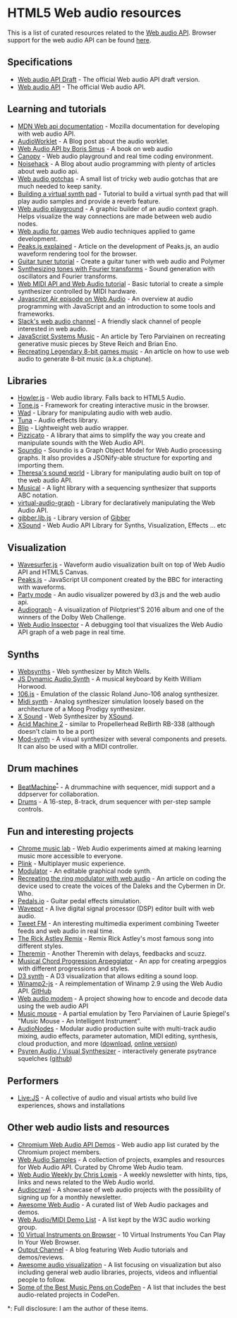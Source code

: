 # HTML5 Web audio resources

This is a list of curated resources related to the [Web audio API](http://webaudio.github.io/web-audio-api/). Browser support for the web audio API can be found [here](http://caniuse.com/#feat=audio-api).

## Specifications
- [Web audio API Draft](https://webaudio.github.io/web-audio-api/) - The official Web audio API draft version.
- [Web audio API](https://www.w3.org/TR/webaudio/) - The official Web audio API.

## Learning and tutorials
- [MDN Web api documentation](https://developer.mozilla.org/en-US/docs/Web/API/Web_Audio_API) - Mozilla documentation for developing with web audio API.
- [AudioWorklet](https://developers.google.com/web/updates/2017/12/audio-worklet) - A Blog post about the audio worklet.
- [Web Audio API by Boris Smus](https://www.oreilly.com/library/view/web-audio-api/9781449332679/index.html) - A book on web audio 
- [Canopy](https://hoch.github.io/canopy/) - Web audio playground and real time coding environment. 
- [Noisehack](http://noisehack.com/) - A Blog about audio programming with plenty of articles about web audio api.
- [Web audio gotchas](https://github.com/Jam3/web-audio-player#webaudio-gotchas) - A small list of tricky web audio gotchas that are much needed to keep sanity.
- [Building a virtual synth pad](http://www.sitepoint.com/html5-web-audio-api-tutorial-building-virtual-synth-pad/) - Tutorial to build a virtual synth pad that will play audio samples and provide a reverb feature.
- [Web audio playground](http://webaudioplayground.appspot.com/) - A graphic builder of an audio context graph. Helps visualize the way connections are made between web audio nodes.
- [Web audio for games](http://www.html5rocks.com/en/tutorials/webaudio/games/) Web audio techniques applied to game development.
- [Peaks.js explained](http://www.bbc.co.uk/rd/blog/2013/10/audio-waveforms) - Article on the development of Peaks.js, an audio waveform rendering tool for the browser.
- [Guitar tuner tutorial](https://aerotwist.com/blog/guitar-tuner/) - Create a guitar tuner with web audio and Polymer
- [Synthesizing tones with Fourier transforms](http://www.sitepoint.com/using-fourier-transforms-web-audio-api/) - Sound generation with oscillators and Fourier transforms.
- [Web MIDI API and Web Audio tutorial](http://www.toptal.com/web/creating-browser-based-audio-applications-controlled-by-midi-hardware) - Basic tutorial to create a simple synthesizer controlled by MIDI hardware.
- [Javascript Air episode on Web Audio](https://javascriptair.com/episodes/2016-07-27/) - An overview at audio programming with JavaScript and an introduction to some tools and frameworks.
- [Slack's web audio channel](https://web-audio-slackin.herokuapp.com/) - A friendly slack channel of people interested in web audio.
- [JavaScript Systems Music](http://teropa.info/blog/2016/07/28/javascript-systems-music.html) - An article by Tero Parviainen on recreating generative music pieces by Steve Reich and Brian Eno.
- [Recreating Legendary 8-bit games music](http://codepen.io/gregh/post/recreating-legendary-8-bit-games-music-with-web-audio-api) - An article on how to use web audio to generate 8-bit music (a.k.a chiptune).

## Libraries
- [Howler.js](https://github.com/goldfire/howler.js) - Web audio library. Falls back to HTML5 Audio.
- [Tone.js](https://github.com/Tonejs/Tone.js) - Framework for creating interactive music in the browser.
- [Wad](https://github.com/rserota/wad) - Library for manipulating audio with web audio.
- [Tuna](https://github.com/Theodeus/tuna) - Audio effects library.
- [Blip](https://github.com/jshanley/blip) - Lightweight web audio wrapper.
- [Pizzicato](https://github.com/alemangui/pizzicato) - A library that aims to simplify the way you create and manipulate sounds with the Web Audio API.
- [Soundio](https://github.com/soundio/soundio) - Soundio is a Graph Object Model for Web Audio processing graphs. It also provides a JSONify-able structure for exporting and importing them.
- [Theresa's sound world](https://github.com/stuartmemo/theresas-sound-world) - Library for manipulating audio built on top of the web audio API.
- [Musical](https://github.com/PencilCode/musical.js) - A light library with a sequencing synthesizer that supports ABC notation.
- [virtual-audio-graph](https://github.com/benji6/virtual-audio-graph) - Library for declaratively manipulating the Web Audio API.
- [gibber.lib.js](http://charlie-roberts.com/gibber/gibber-lib-js) - Library version of [Gibber](http://gibber.mat.ucsb.edu)
- [XSound](https://github.com/Korilakkuma/XSound) - Web Audio API Library for Synths, Visualization, Effects ... etc

## Visualization
- [Wavesurfer.js](http://wavesurfer-js.org/) - Waveform audio visualization built on top of Web Audio API and HTML5 Canvas.
- [Peaks.js](https://github.com/bbcrd/peaks.js) - JavaScript UI component created by the BBC for interacting with waveforms.
- [Party mode](https://github.com/preziotte/party-mode) - An audio visualizer powered by d3.js and the web audio api.
- [Audiograph](http://audiograph.xyz/) - A visualization of Pilotpriest'S 2016 album and one of the winners of the Dolby Web Challenge.
- [Web Audio Inspector](https://github.com/google/audion) - A debugging tool that visualizes the Web Audio API graph of a web page in real time.

## Synths
- [Websynths](http://websynths.com/) - Web synthesizer by Mitch Wells.
- [JS Dynamic Audio Synth](http://www.keithwhor.com/music/) - A musical keyboard by Keith William Horwood.
- [106.js](http://resistorsings.com/106/) - Emulation of the classic Roland Juno-106 analog synthesizer.
- [Midi synth](http://webaudiodemos.appspot.com/midi-synth/) - Analog synthesizer simulation loosely based on the architecture of a Moog Prodigy synthesizer.
- [X Sound](https://korilakkuma.github.io/X-Sound/) - Web Synthesizer by [XSound](https://github.com/Korilakkuma/XSound).
- [Acid Machine 2](http://www.errozero.co.uk/acid-machine/) - similar to Propellerhead ReBirth RB-338 (although doesn't claim to be a port)
- [Mod-synth](http://mod-synth.io) - A visual synthesizer with several components and presets. It can also be used with a MIDI controller.

## Drum machines
- [BeatMachine](https://beatmachin.net/)<sup>[*](#disclosure)</sup> - A drummachine with sequencer, midi support and a ddpserver for collaboration.
- [Drums](https://mikedotalmond.github.io/drums/) - A 16-step, 8-track, drum sequencer with per-step sample controls.

## Fun and interesting projects
- [Chrome music lab](https://musiclab.chromeexperiments.com/) - Web Audio experiments aimed at making learning music more accessible to everyone.
- [Plink](http://dinahmoelabs.com/_plink/) - Multiplayer music experience.
- [Modulator](https://lcrespom.github.io/synth/) - An editable graphical node synth.
- [Recreating the ring modulator with web audio](http://webaudio.prototyping.bbc.co.uk/ring-modulator/) - An article on coding the device used to create the voices of the Daleks and the Cybermen in Dr. Who.
- [Pedals.io](https://pedals.io/) - Guitar pedal effects simulation.
- [Wavepot](http://wavepot.com/) - A live digital signal processor (DSP) editor built with web audio.
- [Tweet FM](https://tweet-fm.herokuapp.com/) - An interesting multimedia experiment combining Tweeter feeds and web audio in real time. 
- [The Rick Astley Remix](http://dinahmoelabs.com/rickastley) - Remix Rick Astley's most famous song into different styles.
- [Theremin](https://femurdesign.com/theremin/) - Another Theremin with delays, feedbacks and scuzz.
- [Musical Chord Progression Arpeggiator](http://codepen.io/jakealbaugh/full/qNrZyw/) - An app for creating arpeggios with different progressions and styles.
- [D3 synth](http://roadtolarissa.com/synth/) - A D3 visualization that allows editing a sound loop.
- [Winamp2-js](https://jordaneldredge.com/projects/winamp2-js/) - A reimplementation of Winamp 2.9 using the Web Audio API. [GitHub](https://github.com/captbaritone/winamp2-js)
- [Web audio modem](https://martinmelhus.com/web-audio-modem/) - A project showing how to encode and decode data using the web audio API
- [Music mouse](https://teropa.info/musicmouse/) - A partial emulation by Tero Parviainen of Laurie Spiegel's "Music Mouse - An Intelligent Instrument".
- [AudioNodes](https://audionodes.com/) - Modular audio production suite with multi-track audio mixing, audio effects, parameter automation, MIDI editing, synthesis, cloud production, and more ([download](https://audionodes.com/download), [online version](https://audionodes.com/online))
- [Psyren Audio / Visual Synthesizer](http://www.bolasol.com/psyren/) - interactively generate psytrance squelches ([github](https://github.com/kbola/psyren))

## Performers
- [Live:JS](https://livejs.network/) - A collective of audio and visual artists who build live experiences, shows and installations

## Other web audio lists and resources
- [Chromium Web Audio API Demos](https://chromium.googlecode.com/svn/trunk/samples/audio/samples.html) - Web audio app list curated by the Chromium project members.
- [Web Audio Samples](https://googlechromelabs.github.io/web-audio-samples/) - A collection of projects, examples and resources for Web Audio API. Curated by Chrome Web Audio team.
- [Web Audio Weekly by Chris Lowis](http://tinyletter.com/webaudioweekly) - A weekly newsletter with hints, tips, links and news related to the Web Audio world.
- [Audiocrawl](http://audiocrawl.co/) - A showcase of web audio projects with the possibility of signing up for a monthly newsletter.
- [Awesome Web Audio](https://github.com/notthetup/awesome-webaudio) - A curated list of Web Audio packages and demos.
- [Web Audio/MIDI Demo List](http://webaudio.github.io/demo-list/) - A list kept by the W3C audio working group.
- [10 Virtual Instruments on Browser](http://www.hongkiat.com/blog/virtual-instrument-web-browser/) - 10 Virtual Instruments You Can Play In Your Web Browser.
- [Output Channel](http://outputchannel.com) - A blog featuring Web Audio tutorials and demos/reviews.
- [Awesome audio visualization](https://github.com/willianjusten/awesome-audio-visualization) - A list focusing on visualization but also including general web audio libraries, projects, videos and influential people to follow.
- [Some of the Best Music Pens on CodePen](https://blog.codepen.io/2017/03/17/best-music-pens-codepen/) - A list that includes the best audio-related projects in CodePen.

<a name="disclosure">*</a>: Full disclosure: I am the author of these items.
